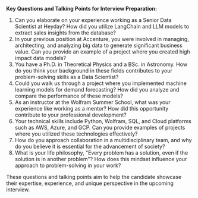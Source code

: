 **Key Questions and Talking Points for Interview Preparation:**

1. Can you elaborate on your experience working as a Senior Data Scientist at Heyday? How did you utilize LangChain and LLM models to extract sales insights from the database?
2. In your previous position at Accenture, you were involved in managing, architecting, and analyzing big data to generate significant business value. Can you provide an example of a project where you created high impact data models?
3. You have a Ph.D. in Theoretical Physics and a BSc. in Astronomy. How do you think your background in these fields contributes to your problem-solving skills as a Data Scientist?
4. Could you walk us through a project where you implemented machine learning models for demand forecasting? How did you analyze and compare the performance of these models?
5. As an instructor at the Wolfram Summer School, what was your experience like working as a mentor? How did this opportunity contribute to your professional development?
6. Your technical skills include Python, Wolfram, SQL, and Cloud platforms such as AWS, Azure, and GCP. Can you provide examples of projects where you utilized these technologies effectively?
7. How do you approach collaboration in a multidisciplinary team, and why do you believe it is essential for the advancement of society?
8. What is your life philosophy, "Every problem has a solution, even if the solution is in another problem"? How does this mindset influence your approach to problem-solving in your work?

These questions and talking points aim to help the candidate showcase their expertise, experience, and unique perspective in the upcoming interview.